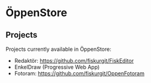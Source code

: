 # ÖppenStore

## Projects

Projects currently available in ÖppenStore:
* Redaktör: https://github.com/fiskurgit/FiskEditor
* EnkelDraw (Progressive Web App)
* Fotoram: https://github.com/fiskurgit/OppenFotoram
